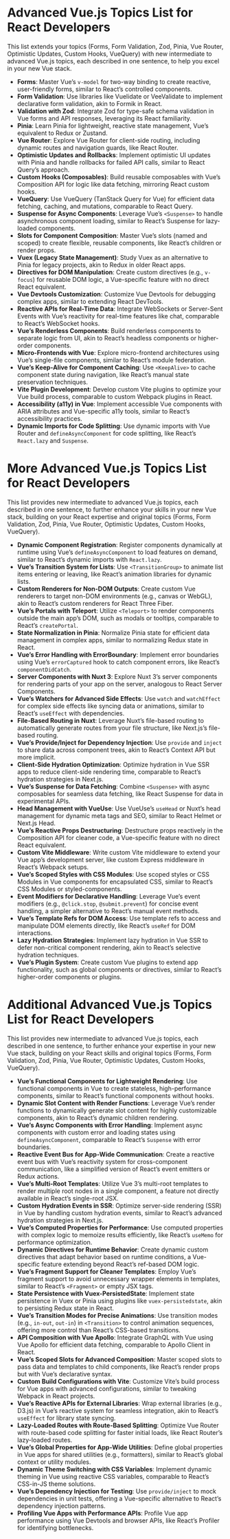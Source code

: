 # Advanced Vue.js Topics List for React Developers

This list extends your topics (Forms, Form Validation, Zod, Pinia, Vue Router, Optimistic Updates, Custom Hooks, VueQuery) with new intermediate to advanced Vue.js topics, each described in one sentence, to help you excel in your new Vue stack.

- **Forms**: Master Vue’s `v-model` for two-way binding to create reactive, user-friendly forms, similar to React’s controlled components.
- **Form Validation**: Use libraries like Vuelidate or VeeValidate to implement declarative form validation, akin to Formik in React.
- **Validation with Zod**: Integrate Zod for type-safe schema validation in Vue forms and API responses, leveraging its React familiarity.
- **Pinia**: Learn Pinia for lightweight, reactive state management, Vue’s equivalent to Redux or Zustand.
- **Vue Router**: Explore Vue Router for client-side routing, including dynamic routes and navigation guards, like React Router.
- **Optimistic Updates and Rollbacks**: Implement optimistic UI updates with Pinia and handle rollbacks for failed API calls, similar to React Query’s approach.
- **Custom Hooks (Composables)**: Build reusable composables with Vue’s Composition API for logic like data fetching, mirroring React custom hooks.
- **VueQuery**: Use VueQuery (TanStack Query for Vue) for efficient data fetching, caching, and mutations, comparable to React Query.
- **Suspense for Async Components**: Leverage Vue’s `<Suspense>` to handle asynchronous component loading, similar to React’s Suspense for lazy-loaded components.
- **Slots for Component Composition**: Master Vue’s slots (named and scoped) to create flexible, reusable components, like React’s children or render props.
- **Vuex (Legacy State Management)**: Study Vuex as an alternative to Pinia for legacy projects, akin to Redux in older React apps.
- **Directives for DOM Manipulation**: Create custom directives (e.g., `v-focus`) for reusable DOM logic, a Vue-specific feature with no direct React equivalent.
- **Vue Devtools Customization**: Customize Vue Devtools for debugging complex apps, similar to extending React DevTools.
- **Reactive APIs for Real-Time Data**: Integrate WebSockets or Server-Sent Events with Vue’s reactivity for real-time features like chat, comparable to React’s WebSocket hooks.
- **Vue’s Renderless Components**: Build renderless components to separate logic from UI, akin to React’s headless components or higher-order components.
- **Micro-Frontends with Vue**: Explore micro-frontend architectures using Vue’s single-file components, similar to React’s module federation.
- **Vue’s Keep-Alive for Component Caching**: Use `<KeepAlive>` to cache component state during navigation, like React’s manual state preservation techniques.
- **Vite Plugin Development**: Develop custom Vite plugins to optimize your Vue build process, comparable to custom Webpack plugins in React.
- **Accessibility (a11y) in Vue**: Implement accessible Vue components with ARIA attributes and Vue-specific a11y tools, similar to React’s accessibility practices.
- **Dynamic Imports for Code Splitting**: Use dynamic imports with Vue Router and `defineAsyncComponent` for code splitting, like React’s `React.lazy` and `Suspense`.
# More Advanced Vue.js Topics List for React Developers

This list provides new intermediate to advanced Vue.js topics, each described in one sentence, to further enhance your skills in your new Vue stack, building on your React expertise and original topics (Forms, Form Validation, Zod, Pinia, Vue Router, Optimistic Updates, Custom Hooks, VueQuery).

- **Dynamic Component Registration**: Register components dynamically at runtime using Vue’s `defineAsyncComponent` to load features on demand, similar to React’s dynamic imports with `React.lazy`.
- **Vue’s Transition System for Lists**: Use `<TransitionGroup>` to animate list items entering or leaving, like React’s animation libraries for dynamic lists.
- **Custom Renderers for Non-DOM Outputs**: Create custom Vue renderers to target non-DOM environments (e.g., canvas or WebGL), akin to React’s custom renderers for React Three Fiber.
- **Vue’s Portals with Teleport**: Utilize `<Teleport>` to render components outside the main app’s DOM, such as modals or tooltips, comparable to React’s `createPortal`.
- **State Normalization in Pinia**: Normalize Pinia state for efficient data management in complex apps, similar to normalizing Redux state in React.
- **Vue’s Error Handling with ErrorBoundary**: Implement error boundaries using Vue’s `errorCaptured` hook to catch component errors, like React’s `componentDidCatch`.
- **Server Components with Nuxt 3**: Explore Nuxt 3’s server components for rendering parts of your app on the server, analogous to React Server Components.
- **Vue’s Watchers for Advanced Side Effects**: Use `watch` and `watchEffect` for complex side effects like syncing data or animations, similar to React’s `useEffect` with dependencies.
- **File-Based Routing in Nuxt**: Leverage Nuxt’s file-based routing to automatically generate routes from your file structure, like Next.js’s file-based routing.
- **Vue’s Provide/Inject for Dependency Injection**: Use `provide` and `inject` to share data across component trees, akin to React’s Context API but more implicit.
- **Client-Side Hydration Optimization**: Optimize hydration in Vue SSR apps to reduce client-side rendering time, comparable to React’s hydration strategies in Next.js.
- **Vue’s Suspense for Data Fetching**: Combine `<Suspense>` with async composables for seamless data fetching, like React Suspense for data in experimental APIs.
- **Head Management with VueUse**: Use VueUse’s `useHead` or Nuxt’s head management for dynamic meta tags and SEO, similar to React Helmet or Next.js Head.
- **Vue’s Reactive Props Destructuring**: Destructure props reactively in the Composition API for cleaner code, a Vue-specific feature with no direct React equivalent.
- **Custom Vite Middleware**: Write custom Vite middleware to extend your Vue app’s development server, like custom Express middleware in React’s Webpack setups.
- **Vue’s Scoped Styles with CSS Modules**: Use scoped styles or CSS Modules in Vue components for encapsulated CSS, similar to React’s CSS Modules or styled-components.
- **Event Modifiers for Declarative Handling**: Leverage Vue’s event modifiers (e.g., `@click.stop`, `@submit.prevent`) for concise event handling, a simpler alternative to React’s manual event methods.
- **Vue’s Template Refs for DOM Access**: Use template refs to access and manipulate DOM elements directly, like React’s `useRef` for DOM interactions.
- **Lazy Hydration Strategies**: Implement lazy hydration in Vue SSR to defer non-critical component rendering, akin to React’s selective hydration techniques.
- **Vue’s Plugin System**: Create custom Vue plugins to extend app functionality, such as global components or directives, similar to React’s higher-order components or plugins.
# Additional Advanced Vue.js Topics List for React Developers

This list provides new intermediate to advanced Vue.js topics, each described in one sentence, to further enhance your expertise in your new Vue stack, building on your React skills and original topics (Forms, Form Validation, Zod, Pinia, Vue Router, Optimistic Updates, Custom Hooks, VueQuery).

- **Vue’s Functional Components for Lightweight Rendering**: Use functional components in Vue to create stateless, high-performance components, similar to React’s functional components without hooks.
- **Dynamic Slot Content with Render Functions**: Leverage Vue’s render functions to dynamically generate slot content for highly customizable components, akin to React’s dynamic children rendering.
- **Vue’s Async Components with Error Handling**: Implement async components with custom error and loading states using `defineAsyncComponent`, comparable to React’s `Suspense` with error boundaries.
- **Reactive Event Bus for App-Wide Communication**: Create a reactive event bus with Vue’s reactivity system for cross-component communication, like a simplified version of React’s event emitters or Redux actions.
- **Vue’s Multi-Root Templates**: Utilize Vue 3’s multi-root templates to render multiple root nodes in a single component, a feature not directly available in React’s single-root JSX.
- **Custom Hydration Events in SSR**: Optimize server-side rendering (SSR) in Vue by handling custom hydration events, similar to React’s advanced hydration strategies in Next.js.
- **Vue’s Computed Properties for Performance**: Use computed properties with complex logic to memoize results efficiently, like React’s `useMemo` for performance optimization.
- **Dynamic Directives for Runtime Behavior**: Create dynamic custom directives that adapt behavior based on runtime conditions, a Vue-specific feature extending beyond React’s ref-based DOM logic.
- **Vue’s Fragment Support for Cleaner Templates**: Employ Vue’s fragment support to avoid unnecessary wrapper elements in templates, similar to React’s `<Fragment>` or empty JSX tags.
- **State Persistence with Vuex-PersistedState**: Implement state persistence in Vuex or Pinia using plugins like `vuex-persistedstate`, akin to persisting Redux state in React.
- **Vue’s Transition Modes for Precise Animations**: Use transition modes (e.g., `in-out`, `out-in`) in `<Transition>` to control animation sequences, offering more control than React’s CSS-based transitions.
- **API Composition with Vue Apollo**: Integrate GraphQL with Vue using Vue Apollo for efficient data fetching, comparable to Apollo Client in React.
- **Vue’s Scoped Slots for Advanced Composition**: Master scoped slots to pass data and templates to child components, like React’s render props but with Vue’s declarative syntax.
- **Custom Build Configurations with Vite**: Customize Vite’s build process for Vue apps with advanced configurations, similar to tweaking Webpack in React projects.
- **Vue’s Reactive APIs for External Libraries**: Wrap external libraries (e.g., D3.js) in Vue’s reactive system for seamless integration, akin to React’s `useEffect` for library state syncing.
- **Lazy-Loaded Routes with Route-Based Splitting**: Optimize Vue Router with route-based code splitting for faster initial loads, like React Router’s lazy-loaded routes.
- **Vue’s Global Properties for App-Wide Utilities**: Define global properties in Vue apps for shared utilities (e.g., formatters), similar to React’s global context or utility modules.
- **Dynamic Theme Switching with CSS Variables**: Implement dynamic theming in Vue using reactive CSS variables, comparable to React’s CSS-in-JS theme solutions.
- **Vue’s Dependency Injection for Testing**: Use `provide/inject` to mock dependencies in unit tests, offering a Vue-specific alternative to React’s dependency injection patterns.
- **Profiling Vue Apps with Performance APIs**: Profile Vue app performance using Vue Devtools and browser APIs, like React’s Profiler for identifying bottlenecks.